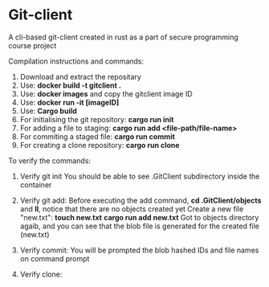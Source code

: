 # Git-client
A cli-based git-client created in rust as a part of secure programming course project

Compilation instructions and commands:
1) Download and extract the repositary
2) Use: **docker build -t gitclient .**
3) Use: **docker images** and copy the gitclient image ID
4) Use: **docker run -it [imageID]**
5) Use: **Cargo build**
6) For initialising the git repository: **cargo run init**
7) For adding a file to staging: **cargo run add <file-path/file-name>**
8) For commiting a staged file: **cargo run commit**
9) For creating a clone repository: **cargo run clone**

To verify the commands:
1) Verify git init
You should be able to see .GitClient subdirectory inside the container

2) Verify git add:
Before executing the add command, **cd .GitClient/objects** and **ll**, notice that there are no objects created yet
Create a new file "new.txt": **touch new.txt**
**cargo run add new.txt**
Got to objects directory agaib, and you can see that the blob file is generated for the created file (new.txt)

3) Verify commit:
You will be prompted the blob hashed IDs and file names on command prompt

4) Verify clone:

